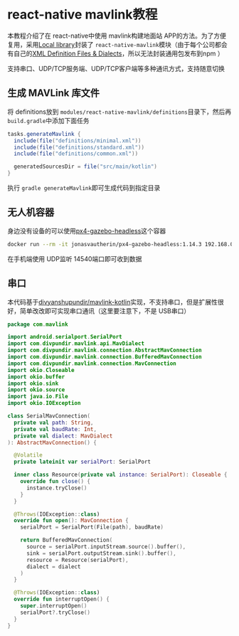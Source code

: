 # react-native mavlink教程

本教程介绍了在 react-native中使用 mavlink构建地面站 APP的方法。为了方便复用，采用[Local library](https://reactnative.dev/docs/local-library-setup)封装了 ``react-native-mavlink``模块（由于每个公司都会有自己的[XML Definition Files &amp; Dialects](https://mavlink.io/zh/messages/)，所以无法封装通用包发布到npm ）

支持串口、UDP/TCP服务端、UDP/TCP客户端等多种通讯方式，支持随意切换

## 生成 MAVLink 库文件

将 definitions放到 ``modules/react-native-mavlink/definitions``目录下，然后再 ``build.gradle``中添加下面任务

```gradle
tasks.generateMavlink {
  include(file("definitions/minimal.xml"))
  include(file("definitions/standard.xml"))
  include(file("definitions/common.xml"))

  generatedSourcesDir = file("src/main/kotlin")
}
```

执行 ``gradle generateMavlink``即可生成代码到指定目录

## 无人机容器

身边没有设备的可以使用[px4-gazebo-headless](https://github.com/JonasVautherin/px4-gazebo-headless)这个容器

```bash
docker run --rm -it jonasvautherin/px4-gazebo-headless:1.14.3 192.168.0.12 # 填写手机 IP地址
```

在手机端使用 UDP监听 14540端口即可收到数据

## 串口

本代码基于[divyanshupundir/mavlink-kotlin](https://github.com/divyanshupundir/mavlink-kotlin)实现，不支持串口，但是扩展性很好，简单改改即可实现串口通讯（这里要注意下，不是 USB串口）

```kotlin
package com.mavlink

import android.serialport.SerialPort
import com.divpundir.mavlink.api.MavDialect
import com.divpundir.mavlink.connection.AbstractMavConnection
import com.divpundir.mavlink.connection.BufferedMavConnection
import com.divpundir.mavlink.connection.MavConnection
import okio.Closeable
import okio.buffer
import okio.sink
import okio.source
import java.io.File
import okio.IOException

class SerialMavConnection(
  private val path: String,
  private val baudRate: Int,
  private val dialect: MavDialect
): AbstractMavConnection() {

  @Volatile
  private lateinit var serialPort: SerialPort

  inner class Resource(private val instance: SerialPort): Closeable {
    override fun close() {
      instance.tryClose()
    }
  }

  @Throws(IOException::class)
  override fun open(): MavConnection {
    serialPort = SerialPort(File(path), baudRate)

    return BufferedMavConnection(
      source = serialPort.inputStream.source().buffer(),
      sink = serialPort.outputStream.sink().buffer(),
      resource = Resource(serialPort),
      dialect = dialect
    )
  }

  @Throws(IOException::class)
  override fun interruptOpen() {
    super.interruptOpen()
    serialPort?.tryClose()
  }
}
```
